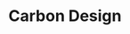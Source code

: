 ---
blog: https://medium.com/carbondesign
codehost: https://github.com/https://github.com/carbon-design-system/carbon
logohandle: carbondesignsystem
sort: carbondesignsystem
title: Carbon Design
twitter: https://x.com/_carbondesign
website: https://carbondesignsystem.com/
---